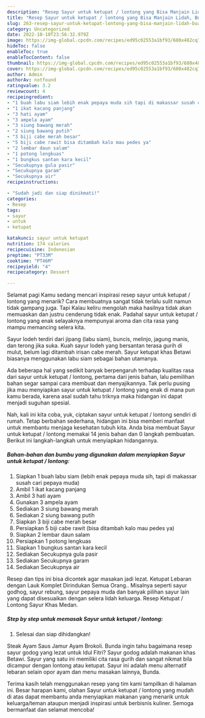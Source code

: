 ```yaml
---
description: "Resep Sayur untuk ketupat / lontong yang Bisa Manjain Lidah, Buat Buka Puasa}"
title: "Resep Sayur untuk ketupat / lontong yang Bisa Manjain Lidah, Buat Buka Puasa}"
slug: 263-resep-sayur-untuk-ketupat-lontong-yang-bisa-manjain-lidah-buat-buka-puasa
category: Uncategorized
date: 2022-10-10T23:56:32.979Z
image: https://img-global.cpcdn.com/recipes/ed95c02553a1bf93/680x482cq70/sayur-untuk-ketupat-lontong-foto-resep-utama.jpg
hideToc: false
enableToc: true
enableTocContent: false
thumbnail: https://img-global.cpcdn.com/recipes/ed95c02553a1bf93/680x482cq70/sayur-untuk-ketupat-lontong-foto-resep-utama.jpg
cover: https://img-global.cpcdn.com/recipes/ed95c02553a1bf93/680x482cq70/sayur-untuk-ketupat-lontong-foto-resep-utama.jpg
author: Admin
authorAv: notfound
ratingvalue: 3.2
reviewcount: 4
recipeingredient:
- "1 buah labu siam lebih enak pepaya muda sih tapi di makassar susah cari pepaya muda"
- "1 ikat kacang panjang"
- "3 hati ayam"
- "3 ampela ayam"
- "3 siung bawang merah"
- "2 siung bawang putih"
- "3 biji cabe merah besar"
- "5 biji cabe rawit bisa ditambah kalo mau pedes ya"
- "2 lembar daun salam"
- "1 potong lengkuas"
- "1 bungkus santan kara kecil"
- "Secukupnya gula pasir"
- "Secukupnya garam"
- "Secukupnya air"
recipeinstructions:

- "Sudah jadi dan siap dinikmati!"
categories:
- Resep
tags:
- sayur
- untuk
- ketupat

katakunci: sayur untuk ketupat 
nutrition: 174 calories
recipecuisine: Indonesian
preptime: "PT33M"
cooktime: "PT46M"
recipeyield: "4"
recipecategory: Dessert

---
```



Selamat pagi Kamu sedang mencari inspirasi resep sayur untuk ketupat / lontong yang menarik? Cara membuatnya sangat tidak terlalu sulit namun tidak gampang juga. Tapi Kalau keliru mengolah maka hasilnya tidak akan memuaskan dan justru cenderung tidak enak. Padahal sayur untuk ketupat / lontong yang enak selayaknya mempunyai aroma dan cita rasa yang mampu memancing selera kita.


Sayur lodeh terdiri dari jipang (labu siam), buncis, melinjo, jagung manis, dan terong jika suka. Kuah sayur lodeh yang bersantan terasa gurih di mulut, belum lagi ditambah irisan cabe merah. Sayur ketupat khas Betawi biasanya menggunakan labu siam sebagai bahan utamanya.

Ada beberapa hal yang sedikit banyak berpengaruh terhadap kualitas rasa dari sayur untuk ketupat / lontong, pertama dari jenis bahan, lalu pemilihan bahan segar sampai cara membuat dan menyajikannya. Tak perlu pusing jika mau menyiapkan sayur untuk ketupat / lontong yang enak di mana pun kamu berada, karena asal sudah tahu triknya maka hidangan ini dapat menjadi suguhan spesial.


Nah, kali ini kita coba, yuk, ciptakan sayur untuk ketupat / lontong sendiri di rumah. Tetap berbahan sederhana, hidangan ini bisa memberi manfaat untuk membantu menjaga kesehatan tubuh kita. Anda bisa membuat Sayur untuk ketupat / lontong memakai 14 jenis bahan dan 0 langkah pembuatan. Berikut ini langkah-langkah untuk menyiapkan hidangannya.

<!--inarticleads1-->

##### Bahan-bahan dan bumbu yang digunakan dalam menyiapkan Sayur untuk ketupat / lontong:

1. Siapkan 1 buah labu siam (lebih enak pepaya muda sih, tapi di makassar susah cari pepaya muda)
1. Ambil 1 ikat kacang panjang
1. Ambil 3 hati ayam
1. Gunakan 3 ampela ayam
1. Sediakan 3 siung bawang merah
1. Sediakan 2 siung bawang putih
1. Siapkan 3 biji cabe merah besar
1. Persiapkan 5 biji cabe rawit (bisa ditambah kalo mau pedes ya)
1. Siapkan 2 lembar daun salam
1. Persiapkan 1 potong lengkuas
1. Siapkan 1 bungkus santan kara kecil
1. Sediakan Secukupnya gula pasir
1. Sediakan Secukupnya garam
1. Sediakan Secukupnya air


Resep dan tips ini bisa dicontek agar masakan jadi lezat. Ketupat Lebaran dengan Lauk Komplet Dirindukan Semua Orang.. Misalnya seperti sayur godhog, sayur rebung, sayur pepaya muda dan banyak pilihan sayur lain yang dapat disesuaikan dengan selera lidah keluarga. Resep Ketupat / Lontong Sayur Khas Medan. 

<!--inarticleads2-->

##### Step by step untuk memasak Sayur untuk ketupat / lontong:


1. Selesai dan siap dihidangkan!

Steak Ayam Saus Jamur Ayam Brokoli. Bunda ingin tahu bagaimana resep sayur godog yang lezat untuk Idul Fitri? Sayur godog adalah makanan khas Betawi. Sayur yang satu ini memiliki cita rasa gurih dan sangat nikmat bila dicampur dengan lontong atau ketupat. Sayur ini adalah menu alternatif lebaran selain opor ayam dan menu masakan lainnya, Bunda. 

Terima kasih telah menggunakan resep yang tim kami tampilkan di halaman ini. Besar harapan kami, olahan Sayur untuk ketupat / lontong yang mudah di atas dapat membantu anda menyiapkan makanan yang menarik untuk keluarga/teman ataupun menjadi inspirasi untuk berbisnis kuliner. Semoga bermanfaat dan selamat mencoba!
